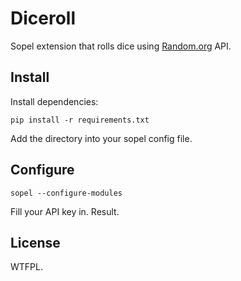 # Diceroll

Sopel extension that rolls dice using [Random.org](http://random.org) API.

## Install

Install dependencies:

    pip install -r requirements.txt

Add the directory into your sopel config file.

## Configure

    sopel --configure-modules

Fill your API key in. Result.

## License

WTFPL.

